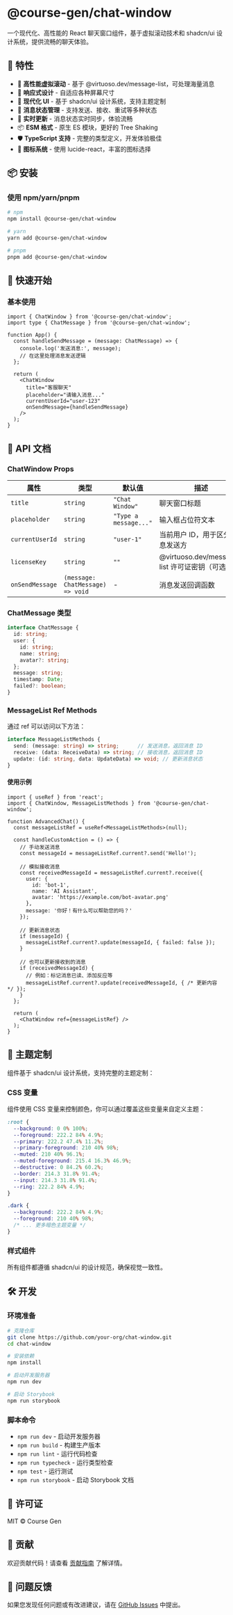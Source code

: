 # @course-gen/chat-window

一个现代化、高性能的 React 聊天窗口组件，基于虚拟滚动技术和 shadcn/ui 设计系统，提供流畅的聊天体验。

## 🌟 特性

- 🚀 **高性能虚拟滚动** - 基于 @virtuoso.dev/message-list，可处理海量消息
- 📱 **响应式设计** - 自适应各种屏幕尺寸
- 🎨 **现代化 UI** - 基于 shadcn/ui 设计系统，支持主题定制
- 💬 **消息状态管理** - 支持发送、接收、重试等多种状态
- 🔄 **实时更新** - 消息状态实时同步，体验流畅
- 📦 **ESM 格式** - 原生 ES 模块，更好的 Tree Shaking
- 🛡️ **TypeScript 支持** - 完整的类型定义，开发体验极佳
- 🎯 **图标系统** - 使用 lucide-react，丰富的图标选择

## 📦 安装

### 使用 npm/yarn/pnpm

```bash
# npm
npm install @course-gen/chat-window

# yarn
yarn add @course-gen/chat-window

# pnpm
pnpm add @course-gen/chat-window
```


## 🚀 快速开始

### 基本使用

```tsx
import { ChatWindow } from '@course-gen/chat-window';
import type { ChatMessage } from '@course-gen/chat-window';

function App() {
  const handleSendMessage = (message: ChatMessage) => {
    console.log('发送消息:', message);
    // 在这里处理消息发送逻辑
  };

  return (
    <ChatWindow
      title="客服聊天"
      placeholder="请输入消息..."
      currentUserId="user-123"
      onSendMessage={handleSendMessage}
    />
  );
}
```


## 📖 API 文档

### ChatWindow Props

| 属性 | 类型 | 默认值 | 描述 |
|------|------|--------|------|
| `title` | `string` | `"Chat Window"` | 聊天窗口标题 |
| `placeholder` | `string` | `"Type a message..."` | 输入框占位符文本 |
| `currentUserId` | `string` | `"user-1"` | 当前用户 ID，用于区分消息发送方 |
| `licenseKey` | `string` | `""` | @virtuoso.dev/message-list 许可证密钥（可选） |
| `onSendMessage` | `(message: ChatMessage) => void` | - | 消息发送回调函数 |

### ChatMessage 类型

```typescript
interface ChatMessage {
  id: string;
  user: {
    id: string;
    name: string;
    avatar?: string;
  };
  message: string;
  timestamp: Date;
  failed?: boolean;
}
```

### MessageList Ref Methods

通过 ref 可以访问以下方法：

```typescript
interface MessageListMethods {
  send: (message: string) => string;      // 发送消息，返回消息 ID
  receive: (data: ReceiveData) => string; // 接收消息，返回消息 ID
  update: (id: string, data: UpdateData) => void; // 更新消息状态
}
```

#### 使用示例

```tsx
import { useRef } from 'react';
import { ChatWindow, MessageListMethods } from '@course-gen/chat-window';

function AdvancedChat() {
  const messageListRef = useRef<MessageListMethods>(null);

  const handleCustomAction = () => {
    // 手动发送消息
    const messageId = messageListRef.current?.send('Hello!');
    
    // 模拟接收消息
    const receivedMessageId = messageListRef.current?.receive({
      user: {
        id: 'bot-1',
        name: 'AI Assistant',
        avatar: 'https://example.com/bot-avatar.png'
      },
      message: '你好！有什么可以帮助您的吗？'
    });
    
    // 更新消息状态
    if (messageId) {
      messageListRef.current?.update(messageId, { failed: false });
    }
    
    // 也可以更新接收到的消息
    if (receivedMessageId) {
      // 例如：标记消息已读、添加反应等
      messageListRef.current?.update(receivedMessageId, { /* 更新内容 */ });
    }
  };

  return (
    <ChatWindow ref={messageListRef} />
  );
}
```

## 🎨 主题定制

组件基于 shadcn/ui 设计系统，支持完整的主题定制：

### CSS 变量
组件使用 CSS 变量来控制颜色，你可以通过覆盖这些变量来自定义主题：

```css
:root {
  --background: 0 0% 100%;
  --foreground: 222.2 84% 4.9%;
  --primary: 222.2 47.4% 11.2%;
  --primary-foreground: 210 40% 98%;
  --muted: 210 40% 96.1%;
  --muted-foreground: 215.4 16.3% 46.9%;
  --destructive: 0 84.2% 60.2%;
  --border: 214.3 31.8% 91.4%;
  --input: 214.3 31.8% 91.4%;
  --ring: 222.2 84% 4.9%;
}

.dark {
  --background: 222.2 84% 4.9%;
  --foreground: 210 40% 98%;
  /* ... 更多暗色主题变量 */
}
```

### 样式组件
所有组件都遵循 shadcn/ui 的设计规范，确保视觉一致性。

## 🛠️ 开发

### 环境准备

```bash
# 克隆仓库
git clone https://github.com/your-org/chat-window.git
cd chat-window

# 安装依赖
npm install

# 启动开发服务器
npm run dev

# 启动 Storybook
npm run storybook
```

### 脚本命令

- `npm run dev` - 启动开发服务器
- `npm run build` - 构建生产版本
- `npm run lint` - 运行代码检查
- `npm run typecheck` - 运行类型检查
- `npm test` - 运行测试
- `npm run storybook` - 启动 Storybook 文档

## 📄 许可证

MIT © Course Gen

## 🤝 贡献

欢迎贡献代码！请查看 [贡献指南](CONTRIBUTING.md) 了解详情。

## 🐛 问题反馈

如果您发现任何问题或有改进建议，请在 [GitHub Issues](https://github.com/your-org/chat-window/issues) 中提出。